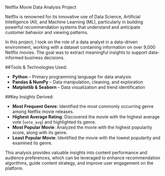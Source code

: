 Netflix Movie Data Analysis Project

Netflix is renowned for its innovative use of Data Science, Artificial Intelligence (AI), and Machine Learning (ML), particularly in building powerful recommendation systems that understand and anticipate customer behavior and viewing patterns.

In this project, I took on the role of a data analyst in a data-driven environment, working with a dataset containing information on over 9,000 Netflix movies. The goal was to extract meaningful insights to support data-informed business decisions.

##Tools & Technologies Used:

* **Python** – Primary programming language for data analysis
* **Pandas & NumPy** – Data manipulation, cleaning, and exploration
* **Matplotlib & Seaborn** – Data visualization and trend identification

##Key Insights Derived:

* **Most Frequent Genre**: Identified the most commonly occurring genre among Netflix movie releases.
* **Highest Average Rating**: Discovered the movie with the highest average vote (`vote_avg`) and highlighted its genre.
* **Most Popular Movie**: Analyzed the movie with the highest popularity score, along with its genre.
* **Least Popular Movie**: Identified the movie with the lowest popularity and examined its genre.

This analysis provides valuable insights into content performance and audience preferences, which can be leveraged to enhance recommendation algorithms, guide content strategy, and improve user engagement on the platform.
